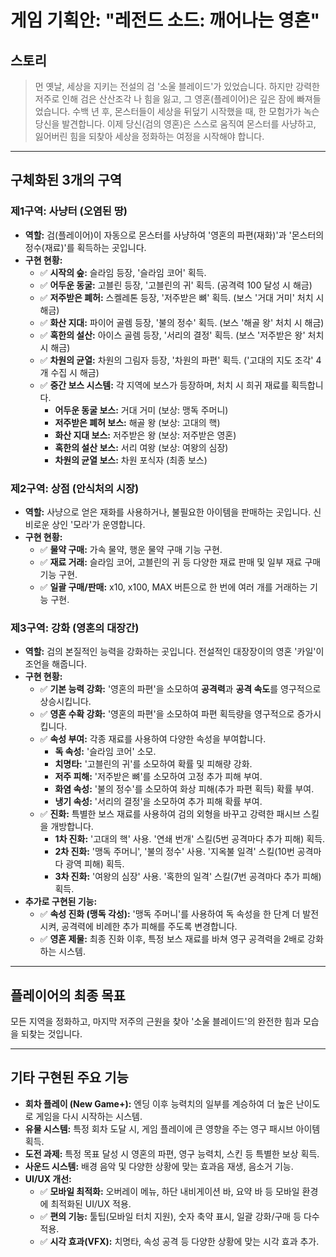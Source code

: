 # 게임 기획안: "레전드 소드: 깨어나는 영혼"

## 스토리
> 먼 옛날, 세상을 지키는 전설의 검 '소울 블레이드'가 있었습니다. 하지만 강력한 저주로 인해 검은 산산조각 나 힘을 잃고, 그 영혼(플레이어)은 깊은 잠에 빠져들었습니다. 수백 년 후, 몬스터들이 세상을 뒤덮기 시작했을 때, 한 모험가가 녹슨 당신을 발견합니다. 이제 당신(검의 영혼)은 스스로 움직여 몬스터를 사냥하고, 잃어버린 힘을 되찾아 세상을 정화하는 여정을 시작해야 합니다.

---

## 구체화된 3개의 구역

### 제1구역: 사냥터 (오염된 땅)
*   **역할:** 검(플레이어)이 자동으로 몬스터를 사냥하여 '영혼의 파편(재화)'과 '몬스터의 정수(재료)'를 획득하는 곳입니다.
*   **구현 현황:**
    *   ✅ **시작의 숲:** 슬라임 등장, '슬라임 코어' 획득.
    *   ✅ **어두운 동굴:** 고블린 등장, '고블린의 귀' 획득. (공격력 100 달성 시 해금)
    *   ✅ **저주받은 폐허:** 스켈레톤 등장, '저주받은 뼈' 획득. (보스 '거대 거미' 처치 시 해금)
    *   ✅ **화산 지대:** 파이어 골렘 등장, '불의 정수' 획득. (보스 '해골 왕' 처치 시 해금)
    *   ✅ **혹한의 설산:** 아이스 골렘 등장, '서리의 결정' 획득. (보스 '저주받은 왕' 처치 시 해금)
    *   ✅ **차원의 균열:** 차원의 그림자 등장, '차원의 파편' 획득. ('고대의 지도 조각' 4개 수집 시 해금)
    *   ✅ **중간 보스 시스템:** 각 지역에 보스가 등장하며, 처치 시 희귀 재료를 획득합니다.
        *   **어두운 동굴 보스:** 거대 거미 (보상: 맹독 주머니)
        *   **저주받은 폐허 보스:** 해골 왕 (보상: 고대의 핵)
        *   **화산 지대 보스:** 저주받은 왕 (보상: 저주받은 영혼)
        *   **혹한의 설산 보스:** 서리 여왕 (보상: 여왕의 심장)
        *   **차원의 균열 보스:** 차원 포식자 (최종 보스)

### 제2구역: 상점 (안식처의 시장)
*   **역할:** 사냥으로 얻은 재화를 사용하거나, 불필요한 아이템을 판매하는 곳입니다. 신비로운 상인 '모라'가 운영합니다.
*   **구현 현황:**
    *   ✅ **물약 구매:** 가속 물약, 행운 물약 구매 기능 구현.
    *   ✅ **재료 거래:** 슬라임 코어, 고블린의 귀 등 다양한 재료 판매 및 일부 재료 구매 기능 구현.
    *   ✅ **일괄 구매/판매:** x10, x100, MAX 버튼으로 한 번에 여러 개를 거래하는 기능 구현.

### 제3구역: 강화 (영혼의 대장간)
*   **역할:** 검의 본질적인 능력을 강화하는 곳입니다. 전설적인 대장장이의 영혼 '카일'이 조언을 해줍니다.
*   **구현 현황:**
    *   ✅ **기본 능력 강화:** '영혼의 파편'을 소모하여 **공격력**과 **공격 속도**를 영구적으로 상승시킵니다.
    *   ✅ **영혼 수확 강화:** '영혼의 파편'을 소모하여 파편 획득량을 영구적으로 증가시킵니다.
    *   ✅ **속성 부여:** 각종 재료를 사용하여 다양한 속성을 부여합니다.
        *   **독 속성:** '슬라임 코어' 소모.
        *   **치명타:** '고블린의 귀'를 소모하여 확률 및 피해량 강화.
        *   **저주 피해:** '저주받은 뼈'를 소모하여 고정 추가 피해 부여.
        *   **화염 속성:** '불의 정수'를 소모하여 화상 피해(추가 파편 획득) 확률 부여.
        *   **냉기 속성:** '서리의 결정'을 소모하여 추가 피해 확률 부여.
    *   ✅ **진화:** 특별한 보스 재료를 사용하여 검의 외형을 바꾸고 강력한 패시브 스킬을 개방합니다.
        *   **1차 진화:** '고대의 핵' 사용. '연쇄 번개' 스킬(5번 공격마다 추가 피해) 획득.
        *   **2차 진화:** '맹독 주머니', '불의 정수' 사용. '지옥불 일격' 스킬(10번 공격마다 광역 피해) 획득.
        *   **3차 진화:** '여왕의 심장' 사용. '혹한의 일격' 스킬(7번 공격마다 추가 피해) 획득.
*   **추가로 구현된 기능:**
    *   ✅ **속성 진화 (맹독 각성):** '맹독 주머니'를 사용하여 독 속성을 한 단계 더 발전시켜, 공격력에 비례한 추가 피해를 주도록 변경합니다.
    *   ✅ **영혼 제물:** 최종 진화 이후, 특정 보스 재료를 바쳐 영구 공격력을 2배로 강화하는 시스템.

---

## 플레이어의 최종 목표
모든 지역을 정화하고, 마지막 저주의 근원을 찾아 '소울 블레이드'의 완전한 힘과 모습을 되찾는 것입니다.

---

## 기타 구현된 주요 기능
*   **회차 플레이 (New Game+):** 엔딩 이후 능력치의 일부를 계승하여 더 높은 난이도로 게임을 다시 시작하는 시스템.
*   **유물 시스템:** 특정 회차 도달 시, 게임 플레이에 큰 영향을 주는 영구 패시브 아이템 획득.
*   **도전 과제:** 특정 목표 달성 시 영혼의 파편, 영구 능력치, 스킨 등 특별한 보상 획득.
*   **사운드 시스템:** 배경 음악 및 다양한 상황에 맞는 효과음 재생, 음소거 기능.
*   **UI/UX 개선:**
    *   ✅ **모바일 최적화:** 오버레이 메뉴, 하단 내비게이션 바, 요약 바 등 모바일 환경에 최적화된 UI/UX 적용.
    *   ✅ **편의 기능:** 툴팁(모바일 터치 지원), 숫자 축약 표시, 일괄 강화/구매 등 다수 적용.
    *   ✅ **시각 효과(VFX):** 치명타, 속성 공격 등 다양한 상황에 맞는 시각 효과 추가.
